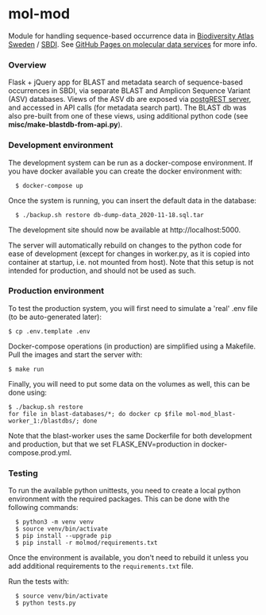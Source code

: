# mol-mod
Module for handling sequence-based occurrence data in [Biodiversity Atlas Sweden](https://bioatlas.se/) / [SBDI](https://biodiversitydata.se/). See [GitHub Pages on molecular data services](https://biodiversitydata-se.github.io/mol-data/) for more info.

### Overview
Flask + jQuery app for BLAST and metadata search of sequence-based occurrences in SBDI, via separate BLAST and Amplicon Sequence Variant (ASV) databases. Views of the ASV db are exposed via [postgREST server](https://postgrest.org/en/v7.0.0/index.html), and accessed in API calls (for metadata search part). The BLAST db was also pre-built from one of these views, using additional python code (see **misc/make-blastdb-from-api.py**).

### Development environment
The development system can be run as a docker-compose environment. If you have
docker available you can create the docker environment with:
```
  $ docker-compose up
```
Once the system is running, you can insert the default data in the database:
```
  $ ./backup.sh restore db-dump-data_2020-11-18.sql.tar
```

The development site should now be available at http://localhost:5000.

The server will automatically rebuild on changes to the python code for ease of
development (except for changes in worker.py, as it is copied into container at startup, i.e. not mounted from host). Note that this setup is not intended for production, and should not
be used as such.

### Production environment
To test the production system, you will first need to simulate a 'real' .env file (to be auto-generated later):
```
$ cp .env.template .env
```

Docker-compose operations (in production) are simplified using a Makefile. Pull the images and start the server with:
```
$ make run
```

Finally, you will need to put some data on the volumes as well, this can be done using:
```
$ ./backup.sh restore
for file in blast-databases/*; do docker cp $file mol-mod_blast-worker_1:/blastdbs/; done
```
Note that the blast-worker uses the same Dockerfile for both development and production, but that we set FLASK_ENV=production in docker-compose.prod.yml.

### Testing
To run the available python unittests, you need to create a local python
environment with the required packages. This can be done with the following
commands:
```
  $ python3 -m venv venv
  $ source venv/bin/activate
  $ pip install --upgrade pip
  $ pip install -r molmod/requirements.txt
```

Once the environment is available, you don't need to rebuild it unless you add
additional requirements to the `requirements.txt` file.

Run the tests with:
```
  $ source venv/bin/activate
  $ python tests.py
```
